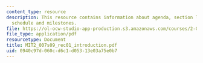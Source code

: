 ```yaml
---
content_type: resource
description: This resource contains information about agenda, section logistics and
  schedule and milestones.
file: https://ol-ocw-studio-app-production.s3.amazonaws.com/courses/2-007-design-and-manufacturing-i-spring-2009/0940c97d060cd6c1d05313e03a75e0b7_MIT2_007s09_rec01_introduction.pdf
file_type: application/pdf
resourcetype: Document
title: MIT2_007s09_rec01_introduction.pdf
uid: 0940c97d-060c-d6c1-d053-13e03a75e0b7
---
```

